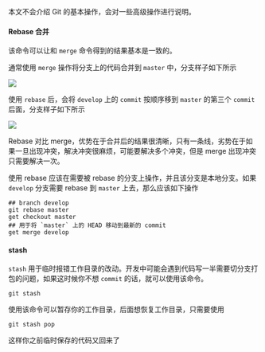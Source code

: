 本文不会介绍 Git 的基本操作，会对一些高级操作进行说明。

#### Rebase 合并

该命令可以让和 `merge` 命令得到的结果基本是一致的。

通常使用 `merge` 操作将分支上的代码合并到 `master` 中，分支样子如下所示

![](https://user-gold-cdn.xitu.io/2018/4/23/162f109db27be054?w=505&h=461&f=png&s=22796)

使用 `rebase` 后，会将 `develop` 上的 `commit` 按顺序移到 `master` 的第三个 `commit` 后面，分支样子如下所示

![](https://user-gold-cdn.xitu.io/2018/4/23/162f11cc2cb8b332?w=505&h=563&f=png&s=26514)

Rebase 对比 merge，优势在于合并后的结果很清晰，只有一条线，劣势在于如果一旦出现冲突，解决冲突很麻烦，可能要解决多个冲突，但是 merge 出现冲突只需要解决一次。

使用 rebase 应该在需要被 rebase 的分支上操作，并且该分支是本地分支。如果 `develop` 分支需要 rebase 到 `master` 上去，那么应该如下操作

```shell
## branch develop
git rebase master
get checkout master
## 用于将 `master` 上的 HEAD 移动到最新的 commit
get merge develop
```

#### stash

`stash` 用于临时报错工作目录的改动。开发中可能会遇到代码写一半需要切分支打包的问题，如果这时候你不想 `commit` 的话，就可以使用该命令。

```shell
git stash
```

使用该命令可以暂存你的工作目录，后面想恢复工作目录，只需要使用

```shell
git stash pop
```

这样你之前临时保存的代码又回来了